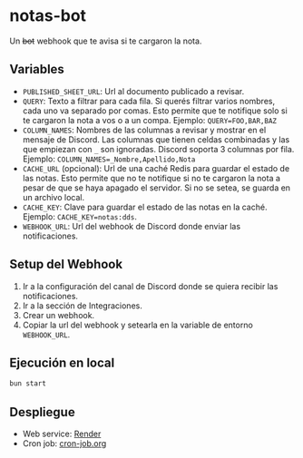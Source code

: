# notas-bot

Un ~~bot~~ webhook que te avisa si te cargaron la nota.

## Variables

- `PUBLISHED_SHEET_URL`: Url al documento publicado a revisar.
- `QUERY`: Texto a filtrar para cada fila. Si querés filtrar varios nombres,
  cada uno va separado por comas. Esto permite que te notifique solo si te
  cargaron la nota a vos o a un compa. Ejemplo: `QUERY=FOO,BAR,BAZ`
- `COLUMN_NAMES`: Nombres de las columnas a revisar y mostrar en el mensaje de
  Discord. Las columnas que tienen celdas combinadas y las que empiezan con `_`
  son ignoradas. Discord soporta 3 columnas por fila. Ejemplo:
  `COLUMN_NAMES=_Nombre,Apellido,Nota`
- `CACHE_URL` (opcional): Url de una caché Redis para guardar el estado de las
  notas. Esto permite que no te notifique si no te cargaron la nota a pesar de
  que se haya apagado el servidor. Si no se setea, se guarda en un archivo
  local.
- `CACHE_KEY`: Clave para guardar el estado de las notas en la caché. Ejemplo:
  `CACHE_KEY=notas:dds`.
- `WEBHOOK_URL`: Url del webhook de Discord donde enviar las notificaciones.

## Setup del Webhook

1. Ir a la configuración del canal de Discord donde se quiera recibir las
   notificaciones.
2. Ir a la sección de Integraciones.
3. Crear un webhook.
4. Copiar la url del webhook y setearla en la variable de entorno `WEBHOOK_URL`.

## Ejecución en local

```bash
bun start
```

## Despliegue

- Web service: [Render](https://render.com/)
- Cron job: [cron-job.org](https://cron-job.org/)

